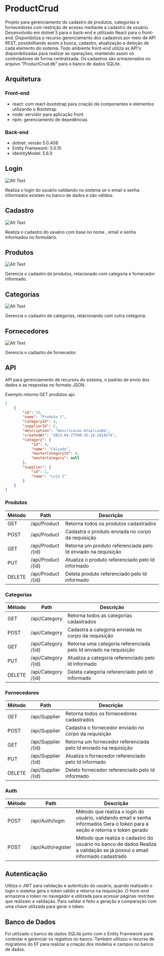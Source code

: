 # ProductCrud

Projeto para gerenciamento do cadastro de produtos, categorias e fornecedores com restrição de acesso mediante a cadastro de usuário.
Desenvolvido em dotnet 5 para o back-end e utilizado React para o front-end.
Disponibiliza o recurso gerenciamento dos cadastros por meio de API REST, possibilitando assim a busca, cadastro, atualização e deleção de cada elemento do sistema.
Todo ambiente front-end utiliza as API's disponibilizadas para realizar as operações, mantendo assim os controladores de forma centralizada.
Os cadastros são armazenados no arquivo "ProductCrud.db" para o banco de dados SQLite.

## Arquitetura

### Front-end

-   react: com react-bootstrap para criação de componentes e elementos utilizando o Bootstrap
-   node: servidor para aplicação front
-   npm: gerenciamento de depedências

### Back-end

-   dotnet: versão 5.0.408
-   Entity Framework: 5.0.10
-   IdentityModel: 5.6.0

## Login

![Alt Text](https://vitortoledo.com.br/gif/login.gif)

Realiza o login do usuário validando no sistema se o email e senha informados existem no banco de dados e são válidos.

## Cadastro

![Alt Text](https://vitortoledo.com.br/gif/cadastro.gif)

Realiza o cadastro do usuário com base no nome , email e senha informados no formulário.

## Produtos

![Alt Text](https://vitortoledo.com.br/gif/produto.gif)

Gerencia o cadastro de produtos, relacionado com categoria e fornecedor informado.

## Categorias

![Alt Text](https://vitortoledo.com.br/gif/categoria.gif)

Gerencia o cadastro de categorias, relacionando com outra cetegoria.

## Fornecedores

![Alt Text](https://vitortoledo.com.br/gif/fornecedor.gif)

Gerencia o cadastro de fornecedor.

## API

API para gerenciamento de recursos do sistema, o padrão de envio dos dados e as respostas no formato JSON.

Exemplo retorno GET produtos api.

```json
[
    {
        "id": 33,
        "name": "Produto 1",
        "categoryId": 4,
        "supplierId": 2,
        "description": "Descricacao Atualizada",
        "createdAt": "2023-04-27T00:35:18.2414574",
        "category": {
            "id": 4,
            "name": "Calçado",
            "masterCategoryId": 0,
            "masterCategory": null
        },
        "supplier": {
            "id": 2,
            "name": "Loja 1"
        }
    }
]
```

### Produtos

| Método | Path                 | Descrição                                                     |
| ------ | -------------------- | ------------------------------------------------------------- |
| GET    | /api​/Product        | Retorna todos os produtos cadastrados                         |
| POST   | /api​/Product        | Cadastra o produto enviada no corpo da requisição             |
| GET    | ​/api​/Product​/{id} | Retorna um produto referenciada pelo Id enviado na requisição |
| PUT    | ​/api​/Product​/{id} | Atualiza o produto referenciado pelo Id informado             |
| DELETE | ​/api​/Product​/{id} | Deleta produto referenciado pelo Id informado                 |

### Categorias

| Método | Path                  | Descrição                                                        |
| ------ | --------------------- | ---------------------------------------------------------------- |
| GET    | /api​/Category        | Retorna todos as categorias cadastrados                          |
| POST   | /api​/Category        | Cadastra a categoria enviada no corpo da requisição              |
| GET    | ​/api​/Category​/{id} | Retorna uma categoria referenciada pelo Id enviado na requisição |
| PUT    | ​/api​/Category​/{id} | Atualiza a categoria referenciado pelo Id informado              |
| DELETE | ​/api​/Category​/{id} | Deleta categoria referenciado pelo Id informado                  |

### Fornecedores

| Método | Path                  | Descrição                                                        |
| ------ | --------------------- | ---------------------------------------------------------------- |
| GET    | /api​/Supplier        | Retorna todos os fornecedores cadastrados                        |
| POST   | /api​/Supplier        | Cadastra o fornecedor enviado no corpo da requisição             |
| GET    | ​/api​/Supplier​/{id} | Retorna um fornecedor referenciada pelo Id enviado na requisição |
| PUT    | ​/api​/Supplier​/{id} | Atualiza o fornecedor referenciado pelo Id informado             |
| DELETE | ​/api​/Supplier​/{id} | Deleto fornecedor referenciado pelo Id informado                 |

### Auth

| Método | Path               | Descrição                                                                                                                    |
| ------ | ------------------ | ---------------------------------------------------------------------------------------------------------------------------- |
| POST   | /api/Auth/login    | Método que realiza o login do usuário, validando email e senha informados Gera o token para a seção e retorna o token gerado |
| POST   | /api/Auth/register | Método que realiza o cadastro do usuário no banco de dados Realiza a validação se já possui o email informado cadastrado     |

## Autenticação

Utiliza o JWT para validação e autentição do usuário, quando realizado o login o sistema gera o token válido e retorna na requisição.
O front-end armazena o token no navegador e utilizada para acessar páginas restritas que realizam a validação.
Para validar é feito a geração e comparação com uma chave utilizada para gerar o token.

## Banco de Dados

Foi utilizado o banco de dados SQLite junto com o Entity Framework para controlar e gerenciar os registros no banco.
Também utilizou o recurso de migrations do EF para realizar a criação dos modelos e campos no banco de dados.

